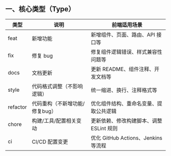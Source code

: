 ## 一、核心类型（Type）​​

| 类型   | 说明 | 前端适用场景 |
|--------|------|----------|
| feat​​  | 新增功能   | 新增组件、页面、路由、API 接口等  |
| fix​​   | 修复 bug   | 修复组件逻辑错误、样式兼容性问题等  |
| ​docs​​  | 文档更新   | 更新 README、组件注释、开发文档等  |
| ​style​​ | 代码格式调整（不影响逻辑） | 	统一缩进、换行、注释格式等  |
| ​​refactor​​  | 代码重构（不新增功能/修复bug）| 优化组件结构、重命名变量、提取公共逻辑  |
| ​​chore​​  | 构建/工具/配置相关变动	| 更新依赖、修改构建脚本、调整 ESLint 规则 |
| ​​ci​​  | CI/CD 配置变更 | 优化 GitHub Actions、Jenkins 等流程 |
